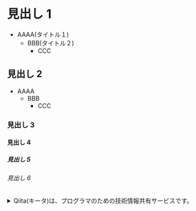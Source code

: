 # 見出し 1
* AAAA(タイトル１)
  + BBB(タイトル２)
    - CCC

## 見出し 2
* AAAA
  + BBB
    - CCC

### 見出し 3

#### 見出し 4

##### 見出し 5
###### 見出し 6



<details><summary>Qiita(キータ)は、プログラマのための技術情報共有サービスです。</summary><div>


\```rb
puts 'Hello, World'
\```

# 見出し 1
* AAAA
  + BBB
    - CCC

## 見出し 2
* AAAA
  + BBB
    - CCC


```rb
puts 'Hello, World'
```


</div></details>


